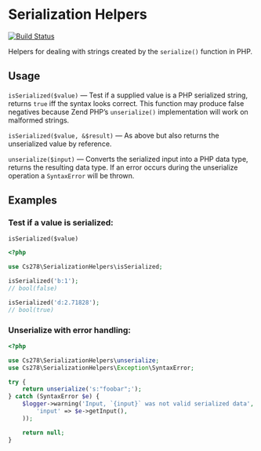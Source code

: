 Serialization Helpers
=====================

[![Build Status](https://travis-ci.org/cs278/serialization-helpers.svg?branch=master)](https://travis-ci.org/cs278/serialization-helpers)

Helpers for dealing with strings created by the `serialize()` function in PHP.

Usage
-----

`isSerialized($value)` — Test if a supplied value is a PHP serialized string,
returns `true` iff the syntax looks correct. This function may produce false
negatives because Zend PHP’s `unserialize()` implementation will work on
malformed strings.

`isSerialized($value, &$result)` — As above but also returns the unserialized
value by reference.

`unserialize($input)` — Converts the serialized input into a PHP data type,
returns the resulting data type. If an error occurs during the unserialize
operation a `SyntaxError` will be thrown.

Examples
--------

### Test if a value is serialized:

`isSerialized($value)`

```php
<?php

use Cs278\SerializationHelpers\isSerialized;

isSerialized('b:1');
// bool(false)

isSerialized('d:2.71828');
// bool(true)
```

### Unserialize with error handling:

```php
<?php

use Cs278\SerializationHelpers\unserialize;
use Cs278\SerializationHelpers\Exception\SyntaxError;

try {
    return unserialize('s:"foobar";');
} catch (SyntaxError $e) {
    $logger->warning('Input, `{input}` was not valid serialized data', array(
        'input' => $e->getInput(),
    ));

    return null;
}
```
